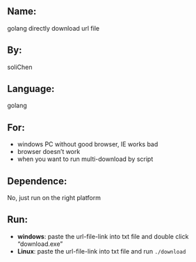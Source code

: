 ## Name: 
golang directly download url file
## By:
soliChen
## Language:
golang
## For: 
* windows PC without good browser, IE works bad
* browser doesn’t work
* when you want to run multi-download by script

## Dependence:
No, just run on the right platform

## Run:
* **windows**: paste the url-file-link into txt file and double click “download.exe”
* **Linux**: paste the url-file-link into txt file and run `./download`
